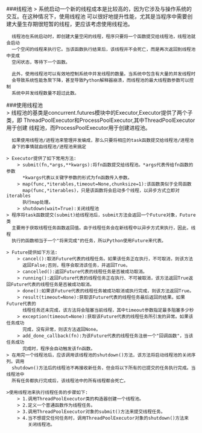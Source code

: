 ###线程池
	> 系统启动一个新的线程成本是比较高的，因为它涉及与操作系统的交互。在这种情况下，使用线程池
      可以很好地提升性能，尤其是当程序中需要创建大量生存期很短暂的线程，更应该考虑使用线程池。

      线程池在系统启动时，即创建大量空闲的线程，程序只要将一个函数提交给线程池，线程池就会启动
      一个空闲的线程来执行它。当该函数执行结束后，该线程并不会死亡，而是再次返回到线程池中变成
      空闲状态，等待下一个函数。

      此外，使用线程池可以有效地控制系统中并发线程的数量。当系统中包含有大量的并发线程时
      会导致系统性能急聚下降，甚至导致Python解释器崩溃，而线程池的最大线程数参数可以控制
      系统中并发线程数量不超过此数。

###使用线程池  
    > 线程池的基类是concurrent.futures模块中的Executor,Executor提供了两个子类，即
      ThreadPoolExecutor和ProcessPoolExecutor,其中ThreadPoolExecutor用于创建
      线程池，而ProcessPoolExecutor用于创建进程池。

      如果使用线程池/进程池来管理并发编成，那么只要将相应的task函数提交给线程池/进程池
      身下的事情就由线程池/进程池来搞定

    > Executor提供了如下常用方法:
    	> submit(fn,*args,**kwargs):将fn函数提交给线程池。*args代表传给fn函数的参数
    	  *kwargs代表以关键字参数的形式为fn函数传入参数。
    	> map(func,*iterables,timeout=None,chunksize=1):该函数类似于全局函数
    	  map(func,*iterables)，只是该函数将会启动多个线程，以异步方式立即对iterables
    	  执行map处理。
    	> shutdown(wait=True):关闭线程池
    > 程序将task函数提交(submit)给线程池后，submit方法会返回一个Future对象，Future类
      主要用于获取线程任务函数返回值。由于线程任务会在新线程中以异步方式来执行，因此，线程
      执行的函数相当于一个"将来完成"的任务，所以Python使用Future来代表。

    > Future提供如下方法:
    	> cancel():取消Future代表的线程任务。如果该任务正在执行，不可取消，则该方法
    	  返回False;否则，程序会取消该任务，并返回True。
    	> cancelled():返回Future代表的线程任务是否被成功取消。
    	> running():返回Future代表的线程任务正在执行、不可被取消，该方法返回True返回Future代表的线程任务是否被成功取消。
        > done():如果该Future代表的线程任务被成功取消或执行完成，则该方法返回True。
        > result(timeout=None):获取该Future代表的线程任务最后返回的结果。如果Future代表的
          线程任务还未完成，该方法将会阻塞当前线程，其中timeout参数指定最多阻塞多少秒
        > exception(timeout=None):获取该Future代表的线程任务所引发的异常。如果该任务成功
          完成，没有异常，则该方法返回None。
        > add_done_callback(fn):为该Future代表的线程任务注册一个"回调函数"，当该任务成功
          完成时，程序会自动触发该fn函数。
    > 在用完一个线程池后，应该调用该线程池的shutdown()方法，该方法将启动线程池的关闭序列。调用
      shutdown()方法后的线程池不再接收新任务，但会将以下所有的已提交的任务执行完成。当线程池中
      所有任务都执行完成后，该线程池中的所有线程都会死亡。

    >使用线程池来执行线程任务的步骤如下:
    	> 1.调用ThreadPoolExecutor类的构造器创建一个线程池。
    	> 2.定义一个普通函数作为线程任务。
    	> 3.调用ThreadPoolExecutor对象的submit()方法来提交线程任务。
    	> 4.当不想提交任何任务时，调用ThreadPoolExecutor对象的shutdown()方法来
    	    关闭线程池。
